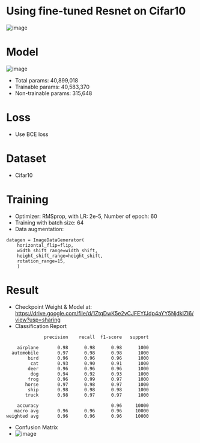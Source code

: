 # Using fine-tuned Resnet on Cifar10 
![image](https://user-images.githubusercontent.com/55192155/132223216-b5ed712c-a5dc-43e0-8f80-ebb40dfcfce8.png)

# Model
![image](https://user-images.githubusercontent.com/55192155/132225002-e7d93343-39e2-47f3-81bb-6b9e0f52ffd2.png)
- Total params: 40,899,018
- Trainable params: 40,583,370
- Non-trainable params: 315,648

# Loss
- Use BCE loss
# Dataset
- Cifar10
# Training
- Optimizer: RMSprop, with LR: 2e-5, Number of epoch: 60
- Training with batch size: 64
- Data augmentation:
```
datagen = ImageDataGenerator(
    horizontal_flip=flip,
    width_shift_range=width_shift,
    height_shift_range=height_shift,
    rotation_range=15,
    )
```
# Result
- Checkpoint Weight & Model at: https://drive.google.com/file/d/1ZtqDwK5e2vCJFEYfJdp4aYY5NjdkIZI6/view?usp=sharing
- Classification Report
````
              precision    recall  f1-score   support

    airplane       0.98      0.98      0.98      1000
  automobile       0.97      0.98      0.98      1000
        bird       0.96      0.96      0.96      1000
         cat       0.93      0.90      0.91      1000
        deer       0.96      0.96      0.96      1000
         dog       0.94      0.92      0.93      1000
        frog       0.96      0.99      0.97      1000
       horse       0.97      0.98      0.97      1000
        ship       0.98      0.98      0.98      1000
       truck       0.98      0.97      0.97      1000

    accuracy                           0.96     10000
   macro avg       0.96      0.96      0.96     10000
weighted avg       0.96      0.96      0.96     10000
````
- Confusion Matrix
- ![image](https://user-images.githubusercontent.com/55192155/132228661-1e2bcb2f-f19e-4252-8db9-89ebc7a6dcf9.png)
